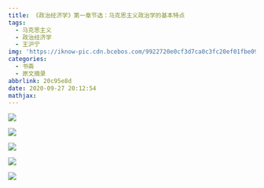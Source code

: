 ```yaml
---
title: 《政治经济学》第一章节选：马克思主义政治学的基本特点
tags:
  - 马克思主义
  - 政治经济学
  - 王沪宁
img: 'https://iknow-pic.cdn.bcebos.com/9922720e0cf3d7ca0c3fc20ef01fbe096a63a9f9'
categories:
  - 书斋
  - 原文摘录
abbrlink: 20c95e8d
date: 2020-09-27 20:12:54
mathjax:
---
```


![](https://cdn.jsdelivr.net/gh/a347807131/cdn/images/20200927201931.png)

![](https://cdn.jsdelivr.net/gh/a347807131/cdn/images/20200927202032.png)

![](https://cdn.jsdelivr.net/gh/a347807131/cdn/images/20200927202057.png)

![](https://cdn.jsdelivr.net/gh/a347807131/cdn/images/20200927202213.png)

![](https://cdn.jsdelivr.net/gh/a347807131/cdn/images/20200927202318.png)